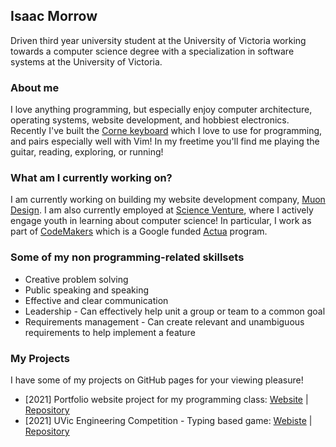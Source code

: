 ## Isaac Morrow
Driven third year university student at the University of Victoria working towards a computer science degree with a specialization in software systems at the University of Victoria.

### About me
I love anything programming, but especially enjoy computer architecture, operating systems, website development, and hobbiest electronics. Recently I've built the [Corne keyboard](https://github.com/foostan/crkbd) which I love to use for programming, and pairs especially well with Vim! In my freetime you'll find me playing the guitar, reading, exploring, or running!

### What am I currently working on?
I am currently working on building my website development company, [Muon Design](https://muon.design). I am also currently employed at [Science Venture](https://www.scienceventure.ca/), where I actively engage youth in learning about computer science! In particular, I work as part of [CodeMakers](https://www.cbc.ca/news/science/google-announces-project-to-get-canadian-kids-coding-1.2785348) which is a Google funded [Actua](https://actua.ca/) program.

### Some of my non programming-related skillsets
- Creative problem solving
- Public speaking and speaking
- Effective and clear communication
- Leadership - Can effectively help unit a group or team to a common goal
- Requirements management - Can create relevant and unambiguous requirements to help implement a feature

### My Projects
I have some of my projects on GitHub pages for your viewing pleasure!
- [2021] Portfolio website project for my programming class: [Website](https://toranian.github.io/portfolio-project/) | [Repository](https://github.com/Toranian/word-duels)
- [2021] UVic Engineering Competition - Typing based game: [Webiste](https://toranian.github.io/word-duels/) | [Repository](https://github.com/Toranian/portfolio-project)

